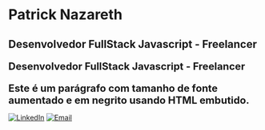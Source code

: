 # Patrick Nazareth

## Desenvolvedor FullStack Javascript - Freelancer

<p style="font-size: 20px; font-weight:bold">Desenvolvedor FullStack Javascript - Freelancer</p>
<span style="font-size: 20px; font-weight: bold;">
Este é um parágrafo com tamanho de fonte aumentado e em negrito usando HTML embutido.
</span>

[![LinkedIn](https://img.shields.io/badge/PatrickNazareth-0A192F?style=for-the-badge&logo=linkedin&logoColor=white)](https://www.linkedin.com/in/patrick-nazareth-dev/)
[![Email](https://img.shields.io/badge/patrickn.cointact@gmail.com-0A192F?style=for-the-badge&logo=gmail&logoColor=white)](mailto:patrickn.cointact@gmail.com)
